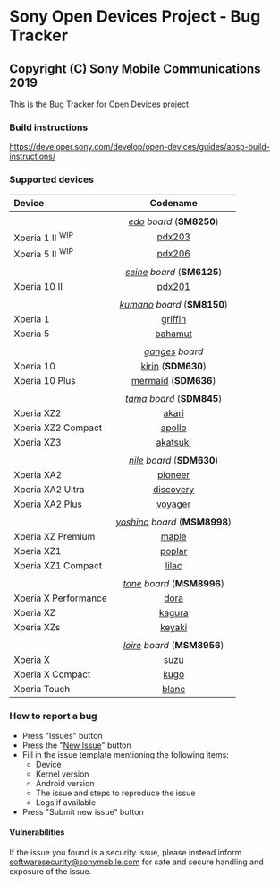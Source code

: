 Sony Open Devices Project - Bug Tracker
=
Copyright (C) Sony Mobile Communications 2019
-

This is the Bug Tracker for Open Devices project.

### Build instructions

https://developer.sony.com/develop/open-devices/guides/aosp-build-instructions/

### Supported devices

| Device | Codename |
|:-|:-:|
|||
|| _[edo](https://github.com/sonyxperiadev/device-sony-edo) board_ (**SM8250**) |
| Xperia 1 II <sup>WIP</sup> | [pdx203](https://github.com/sonyxperiadev/device-sony-pdx203) |
| Xperia 5 II <sup>WIP</sup> | [pdx206](https://github.com/sonyxperiadev/device-sony-pdx206) |
|||
|| _[seine](https://github.com/sonyxperiadev/device-sony-seine) board_ (**SM6125**) |
| Xperia 10 II | [pdx201](https://github.com/sonyxperiadev/device-sony-pdx201) |
|||
|| _[kumano](https://github.com/sonyxperiadev/device-sony-kumano) board_ (**SM8150**) |
| Xperia 1 | [griffin](https://github.com/sonyxperiadev/device-sony-griffin) |
| Xperia 5 | [bahamut](https://github.com/sonyxperiadev/device-sony-bahamut) |
|||
|| _[ganges](https://github.com/sonyxperiadev/device-sony-ganges) board_ |
|Xperia 10| [kirin](https://github.com/sonyxperiadev/device-sony-kirin) (**SDM630**) |
|Xperia 10 Plus| [mermaid](https://github.com/sonyxperiadev/device-sony-mermaid) (**SDM636**) |
|||
|| _[tama](https://github.com/sonyxperiadev/device-sony-tama) board_ (**SDM845**) |
| Xperia XZ2 | [akari](https://github.com/sonyxperiadev/device-sony-akari) |
| Xperia XZ2 Compact | [apollo](https://github.com/sonyxperiadev/device-sony-apollo) |
| Xperia XZ3 | [akatsuki](https://github.com/sonyxperiadev/device-sony-akatsuki) |
|||
|| _[nile](https://github.com/sonyxperiadev/device-sony-nile) board_ (**SDM630**) |
| Xperia XA2 | [pioneer](https://github.com/sonyxperiadev/device-sony-pioneer) |
| Xperia XA2 Ultra | [discovery](https://github.com/sonyxperiadev/device-sony-discovery) |
| Xperia XA2 Plus | [voyager](https://github.com/sonyxperiadev/device-sony-voyager) |
|||
|| _[yoshino](https://github.com/sonyxperiadev/device-sony-yoshino) board_ (**MSM8998**) |
| Xperia XZ Premium | [maple](https://github.com/sonyxperiadev/device-sony-maple) |
| Xperia XZ1 | [poplar](https://github.com/sonyxperiadev/device-sony-poplar) |
| Xperia XZ1 Compact | [lilac](https://github.com/sonyxperiadev/device-sony-lilac) |
|||
|| _[tone](https://github.com/sonyxperiadev/device-sony-tone) board_ (**MSM8996**) |
| Xperia X Performance | [dora](https://github.com/sonyxperiadev/device-sony-dora) |
| Xperia XZ | [kagura](https://github.com/sonyxperiadev/device-sony-kagura) |
| Xperia XZs | [keyaki](https://github.com/sonyxperiadev/device-sony-keyaki) |
|||
|| _[loire](https://github.com/sonyxperiadev/device-sony-loire) board_ (**MSM8956**) |
| Xperia X | [suzu](https://github.com/sonyxperiadev/device-sony-suzu) |
| Xperia X Compact | [kugo](https://github.com/sonyxperiadev/device-sony-kugo) |
| Xperia Touch | [blanc](https://github.com/sonyxperiadev/device-sony-blanc) |

### How to report a bug

- Press "Issues" button
- Press the "[New Issue](https://github.com/sonyxperiadev/bug_tracker/issues/new/choose)" button
- Fill in the issue template mentioning the following items:
  - Device
  - Kernel version
  - Android version
  - The issue and steps to reproduce the issue
  - Logs if available
- Press "Submit new issue" button

#### Vulnerabilities

If the issue you found is a security issue, please instead inform
softwaresecurity@sonymobile.com for safe and secure handling and exposure
of the issue.

